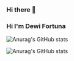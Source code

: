 ### Hi there 👋
### Hi I'm Dewi Fortuna

![Anurag's GitHub stats](https://github-readme-stats.vercel.app/api?username=chyntiadf&hide=contribs,prs)

![Anurag's GitHub stats](https://github-readme-stats.vercel.app/api?username=chyntiadf&count_private=true)
<!--
**chyntiadf/chyntiadf** is a ✨ _special_ ✨ repository because its `README.md` (this file) appears on your GitHub profile.

Here are some ideas to get you started:

- 🔭 I’m currently working on ...
- 🌱 I’m currently learning ...
- 👯 I’m looking to collaborate on ...
- 🤔 I’m looking for help with ...
- 💬 Ask me about ...
- 📫 How to reach me: ...
- 😄 Pronouns: ...
- ⚡ Fun fact: ...
-->
